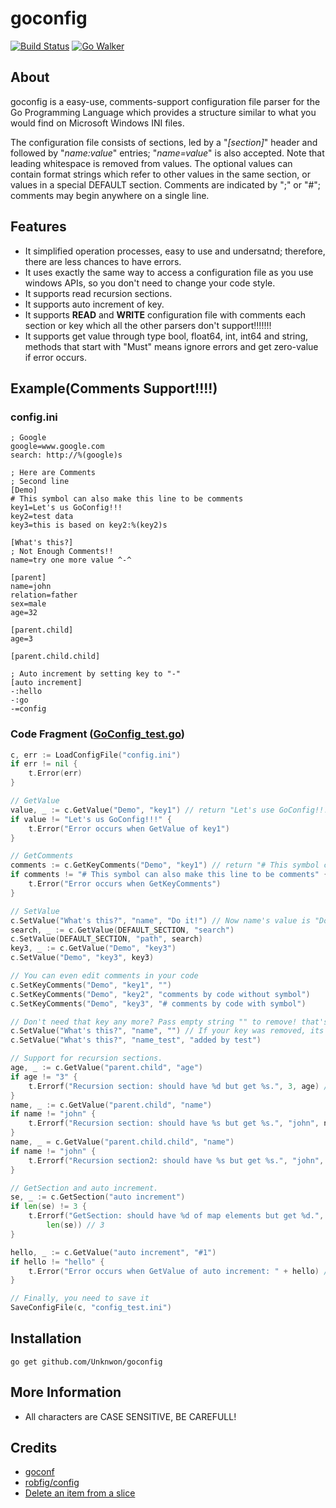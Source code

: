 goconfig
========

[![Build Status](https://drone.io/github.com/Unknwon/goconfig/status.png)](https://drone.io/github.com/Unknwon/goconfig/latest) [![Go Walker](http://gowalker.org/api/v1/badge)](http://gowalker.org/github.com/Unknwon/goconfig)

## About

goconfig is a easy-use, comments-support configuration file parser for the Go Programming Language which provides a structure similar to what you would find on Microsoft Windows INI files.

The configuration file consists of sections, led by a "*[section]*" header and followed by "*name:value*" entries; "*name=value*" is also accepted. Note that leading whitespace is removed from values. The optional values can contain format strings which refer to other values in the same section, or values in a special DEFAULT section. Comments are indicated by ";" or "#"; comments may begin anywhere on a single line.

## Features

- It simplified operation processes, easy to use and undersatnd; therefore, there are less chances to have errors. 
- It uses exactly the same way to access a configuration file as you use windows APIs, so you don't need to change your code style.
- It supports read recursion sections.
- It supports auto increment of key.
- It supports **READ** and **WRITE** configuration file with comments each section or key which all the other parsers don't support!!!!!!!
- It supports get value through type bool, float64, int, int64 and string, methods that start with "Must" means ignore errors and get zero-value if error occurs.

## Example(Comments Support!!!!)

### config.ini
	
	; Google
	google=www.google.com
	search: http://%(google)s

	; Here are Comments
	; Second line
	[Demo]
	# This symbol can also make this line to be comments
	key1=Let's us GoConfig!!!
	key2=test data
	key3=this is based on key2:%(key2)s

	[What's this?]
	; Not Enough Comments!!
	name=try one more value ^-^

	[parent]
	name=john
	relation=father
	sex=male
	age=32

	[parent.child]
	age=3

	[parent.child.child]

	; Auto increment by setting key to "-"
	[auto increment]
	-:hello
	-:go
	-=config
	
### Code Fragment ([GoConfig_test.go](GoConfig_test.go))

```go
c, err := LoadConfigFile("config.ini")
if err != nil {
	t.Error(err)
}

// GetValue
value, _ := c.GetValue("Demo", "key1") // return "Let's use GoConfig!!!"
if value != "Let's us GoConfig!!!" {
	t.Error("Error occurs when GetValue of key1")
}

// GetComments
comments := c.GetKeyComments("Demo", "key1") // return "# This symbol can also make this line to be comments"
if comments != "# This symbol can also make this line to be comments" {
	t.Error("Error occurs when GetKeyComments")
}

// SetValue
c.SetValue("What's this?", "name", "Do it!") // Now name's value is "Do it!"
search, _ := c.GetValue(DEFAULT_SECTION, "search")
c.SetValue(DEFAULT_SECTION, "path", search)
key3, _ := c.GetValue("Demo", "key3")
c.SetValue("Demo", "key3", key3)

// You can even edit comments in your code
c.SetKeyComments("Demo", "key1", "")
c.SetKeyComments("Demo", "key2", "comments by code without symbol")
c.SetKeyComments("Demo", "key3", "# comments by code with symbol")

// Don't need that key any more? Pass empty string "" to remove! that's all!'
c.SetValue("What's this?", "name", "") // If your key was removed, its comments will be removed too!
c.SetValue("What's this?", "name_test", "added by test")

// Support for recursion sections.
age, _ := c.GetValue("parent.child", "age")
if age != "3" {
	t.Errorf("Recursion section: should have %d but get %s.", 3, age) // 3, not 32.
}
name, _ := c.GetValue("parent.child", "name")
if name != "john" {
	t.Errorf("Recursion section: should have %s but get %s.", "john", name) // "john", not empty.
}
name, _ = c.GetValue("parent.child.child", "name")
if name != "john" {
	t.Errorf("Recursion section2: should have %s but get %s.", "john", name) // "john", not empty.
}

// GetSection and auto increment.
se, _ := c.GetSection("auto increment")
if len(se) != 3 {
	t.Errorf("GetSection: should have %d of map elements but get %d.", 3,
		len(se)) // 3
}

hello, _ := c.GetValue("auto increment", "#1")
if hello != "hello" {
	t.Error("Error occurs when GetValue of auto increment: " + hello) // "hello", not empty.
}

// Finally, you need to save it
SaveConfigFile(c, "config_test.ini")
```

## Installation
	
	go get github.com/Unknwon/goconfig

## More Information

- All characters are CASE SENSITIVE, BE CAREFULL!

## Credits

- [goconf](http://code.google.com/p/goconf/)
- [robfig/config](https://github.com/robfig/config)
- [Delete an item from a slice](https://groups.google.com/forum/?fromgroups=#!topic/golang-nuts/lYz8ftASMQ0)